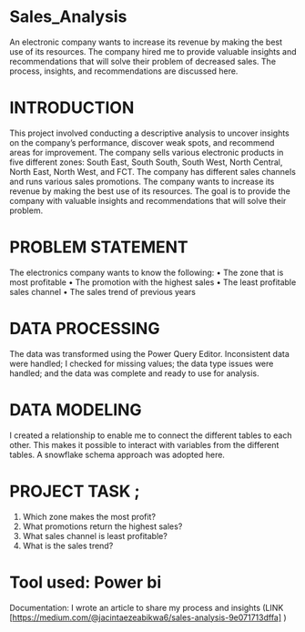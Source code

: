 # Sales_Analysis
An electronic company wants to increase its revenue by making the best use of its resources.  The company hired me to provide valuable insights and recommendations that will solve their problem of decreased sales. The process, insights, and recommendations are discussed here.

# INTRODUCTION
This project involved conducting a descriptive analysis to uncover insights on the company’s performance, discover weak spots, and recommend areas for improvement. The company sells various electronic products in five different zones: South East, South South, South West, North Central, North East, North West, and FCT. The company has different sales channels and runs various sales promotions. The company wants to increase its revenue by making the best use of its resources. The goal is to provide the company with valuable insights and recommendations that will solve their problem.

# PROBLEM STATEMENT
The electronics company wants to know the following:
• The zone that is most profitable
• The promotion with the highest sales
• The least profitable sales channel
• The sales trend of previous years

# DATA PROCESSING
The data was transformed using the Power Query Editor.
Inconsistent data were handled; I checked for missing values; the data type issues were handled; and the data was complete and ready to use for analysis.

# DATA MODELING
I created a relationship to enable me to connect the different tables to each other. This makes it possible to interact with variables from the different tables. A snowflake schema approach was adopted here.

# PROJECT TASK ;
1) Which zone makes the most profit?
2) What promotions return the highest sales?
3) What sales channel is least profitable?
4) What is the sales trend?
# Tool used: Power bi
Documentation: I wrote an article to share my process and insights (LINK [https://medium.com/@jacintaezeabikwa6/sales-analysis-9e071713dffa] )
